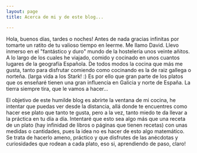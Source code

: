 ```yaml
---
layout: page
title: Acerca de mi y de este blog...

---
```

Hola, buenos días, tardes o noches! Antes de nada gracias infinitas por tomarte un ratito de tu valioso tiempo en leerme. Me llamo David. Llevo inmerso en el "fantástico y duro" mundo de la hostelería unos veinte añitos. A lo largo de los cuales he viajado, comido y cocinado en unos cuantos lugares de la geografía Española.
De todos modos la cocina que más me gusta, tanto para disfrutar comiendo como cocinando es la de raiz gallega o norteña. (larga vida a los Stark! :) Es por ello que gran parte de los platos que os enseñaré tienen una gran influencia en Galicia y norte de España. La tierra siempre tira, que le vamos a hacer...

El objetivo de este humilde blog es abrirte la ventana de mi cocina, he intentar que puedas ver desde la distancia, allá donde te encuentres como hacer ese plato que tanto te gusta, pero a la vez, tanto miedo te da llevar a la práctica en tu día a día.
Intentaré que esto sea algo más que una receta de un plato (hay infinidad de libros o páginas que tienen recetas) con unas medidas o cantidades, pues la idea no es hacer de esto algo matemático. Se trata de hacerlo ameno, práctico y que disfrutes de las anécdotas y curiosidades que rodean a cada plato, eso si, aprendiendo de paso, claro!

